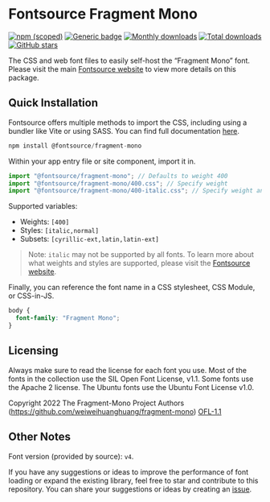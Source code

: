 # Fontsource Fragment Mono

[![npm (scoped)](https://img.shields.io/npm/v/@fontsource/fragment-mono?color=brightgreen)](https://www.npmjs.com/package/@fontsource/fragment-mono) [![Generic badge](https://img.shields.io/badge/fontsource-passing-brightgreen)](https://github.com/fontsource/fontsource) [![Monthly downloads](https://badgen.net/npm/dm/@fontsource/fragment-mono)](https://github.com/fontsource/fontsource) [![Total downloads](https://badgen.net/npm/dt/@fontsource/fragment-mono)](https://github.com/fontsource/fontsource) [![GitHub stars](https://img.shields.io/github/stars/fontsource/fontsource.svg?style=social&label=Star)](https://github.com/fontsource/fontsource/stargazers)

The CSS and web font files to easily self-host the “Fragment Mono” font. Please visit the main [Fontsource website](https://fontsource.org/fonts/fragment-mono) to view more details on this package.

## Quick Installation

Fontsource offers multiple methods to import the CSS, including using a bundler like Vite or using SASS. You can find full documentation [here](https://fontsource.org/docs/getting-started/introduction).

```javascript
npm install @fontsource/fragment-mono
```

Within your app entry file or site component, import it in.

```javascript
import "@fontsource/fragment-mono"; // Defaults to weight 400
import "@fontsource/fragment-mono/400.css"; // Specify weight
import "@fontsource/fragment-mono/400-italic.css"; // Specify weight and style
```

Supported variables:
- Weights: `[400]`
- Styles: `[italic,normal]`
- Subsets: `[cyrillic-ext,latin,latin-ext]`

> Note: `italic` may not be supported by all fonts. To learn more about what weights and styles are supported, please visit the [Fontsource website](https://fontsource.org/fonts/fragment-mono).

Finally, you can reference the font name in a CSS stylesheet, CSS Module, or CSS-in-JS.

```css
body {
  font-family: "Fragment Mono";
}
```

## Licensing
Always make sure to read the license for each font you use. Most of the fonts in the collection use the SIL Open Font License, v1.1. Some fonts use the Apache 2 license. The Ubuntu fonts use the Ubuntu Font License v1.0.

Copyright 2022 The Fragment-Mono Project Authors (https://github.com/weiweihuanghuang/fragment-mono)
[OFL-1.1](http://scripts.sil.org/OFL)

## Other Notes
Font version (provided by source): `v4`.

If you have any suggestions or ideas to improve the performance of font loading or expand the existing library, feel free to star and contribute to this repository. You can share your suggestions or ideas by creating an [issue](https://github.com/fontsource/fontsource/issues).